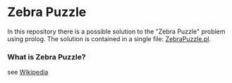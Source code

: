 # Zebra Puzzle
In this repository there is a possible solution to the "Zebra Puzzle" problem using prolog. The solution is contained in a single file: [ZebraPuzzle.pl](ZebraPuzzle.pl).

### What is Zebra Puzzle?
see [Wikipedia](https://en.wikipedia.org/wiki/Zebra_Puzzle)